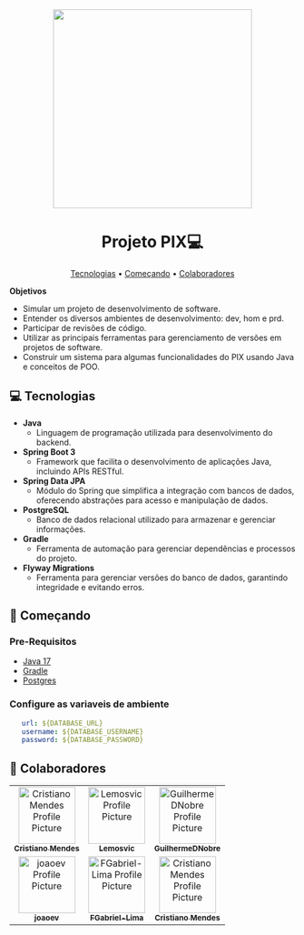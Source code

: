 <div align="center"><img width="350px" src="https://upload.wikimedia.org/wikipedia/commons/thumb/a/a2/Logo%E2%80%94pix_powered_by_Banco_Central_%28Brazil%2C_2020%29.svg/800px-Logo%E2%80%94pix_powered_by_Banco_Central_%28Brazil%2C_2020%29.svg.png"></div>
<h1 align="center" style="font-weight: bold;">Projeto PIX💻</h1>

<p align="center">
 <a href="#technologies">Tecnologias</a> • 
 <a href="#started">Começando</a> • 
 <a href="#colab">Colaboradores</a>
</p>

<b>Objetivos</b>
- Simular um projeto de desenvolvimento de software.
- Entender os diversos ambientes de desenvolvimento:
dev, hom e prd.
- Participar de revisões de código.
- Utilizar as principais ferramentas para gerenciamento de
versões em projetos de software.
- Construir um sistema para algumas funcionalidades do
PIX usando Java e conceitos de POO.

<h2 id="technologies">💻 Tecnologias</h2>

<ul>
  <li><strong>Java</strong>
    <ul>
      <li>Linguagem de programação utilizada para desenvolvimento do backend.</li>
    </ul>
  </li>
  <li><strong>Spring Boot 3</strong>
    <ul>
      <li>Framework que facilita o desenvolvimento de aplicações Java, incluindo APIs RESTful.</li>
    </ul>
  </li>
  <li><strong>Spring Data JPA</strong>
    <ul>
      <li>Módulo do Spring que simplifica a integração com bancos de dados, oferecendo abstrações para acesso e manipulação de dados.</li>
    </ul>
  </li>
  <li><strong>PostgreSQL</strong>
    <ul>
      <li>Banco de dados relacional utilizado para armazenar e gerenciar informações.</li>
    </ul>
  </li>
  <li><strong>Gradle</strong>
    <ul>
      <li>Ferramenta de automação para gerenciar dependências e processos do projeto.</li>
    </ul>
  </li>
  <li><strong>Flyway Migrations</strong>
    <ul>
      <li>Ferramenta para gerenciar versões do banco de dados, garantindo integridade e evitando erros.</li>
    </ul>
  </li>
</ul>




<h2 id="started">🚀 Começando</h2>

<h3>Pre-Requisitos</h3>

- [Java 17](https://www.java.com/pt-BR/download/manual.jsp)
- [Gradle](https://gradle.org/install/)
- [Postgres](https://www.postgresql.org/)

<h3>Configure as variaveis de ambiente</h2>


```yaml
   url: ${DATABASE_URL}
   username: ${DATABASE_USERNAME}
   password: ${DATABASE_PASSWORD}
```
## 🤝 Colaboradores

<table>
  <tr>
    <td align="center">
      <a href="https://github.com/CristianoMends">
        <img src="https://avatars.githubusercontent.com/u/116528159?v=4" width="100px;" alt="Cristiano Mendes Profile Picture"/><br>
        <sub><b>Cristiano Mendes</b></sub>
      </a>
    </td>
    <td align="center">
      <a href="https://github.com/Lemosvic">
        <img src="https://avatars.githubusercontent.com/u/137304343?v=4" width="100px;" alt="Lemosvic Profile Picture"/><br>
        <sub><b>Lemosvic</b></sub>
      </a>
    </td>
    <td align="center">
      <a href="https://github.com/GuilhermeDNobre">
        <img src="https://avatars.githubusercontent.com/u/88898043?v=4" width="100px;" alt="GuilhermeDNobre Profile Picture"/><br>
        <sub><b>GuilhermeDNobre</b></sub>
      </a>
    </td>
  </tr>
  <tr>
    <td align="center">
      <a href="https://github.com/joaoev">
        <img src="https://avatars.githubusercontent.com/u/101232352?v=4" width="100px;" alt="joaoev Profile Picture"/><br>
        <sub><b>joaoev</b></sub>
      </a>
    </td>
    <td align="center">
      <a href="https://github.com/FGabriel-Lima">
        <img src="https://avatars.githubusercontent.com/u/95498571?v=4" width="100px;" alt="FGabriel-Lima Profile Picture"/><br>
        <sub><b>FGabriel-Lima</b></sub>
      </a>
    </td>
    <td align="center">
      <a href="https://github.com/CristianoMends">
        <img src="https://avatars.githubusercontent.com/u/116528159?v=4" width="100px;" alt="Cristiano Mendes Profile Picture"/><br>
        <sub><b>Cristiano Mendes</b></sub>
      </a>
    </td>
  </tr>
</table>